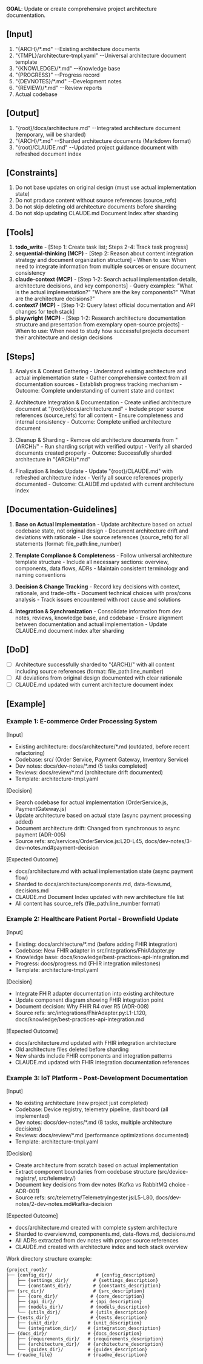 **GOAL**: Update or create comprehensive project architecture documentation.

## [Input]
  1. "{ARCH}/*.md" --Existing architecture documents
  2. "{TMPL}/architecture-tmpl.yaml" --Universal architecture document template
  3. "{KNOWLEDGE}/*.md" --Knowledge base
  4. "{PROGRESS}" --Progress record
  5. "{DEVNOTES}/*.md" --Development notes
  6. "{REVIEW}/*.md" --Review reports
  7. Actual codebase

## [Output]
  1. "{root}/docs/architecture.md" --Integrated architecture document (temporary, will be sharded)
  2. "{ARCH}/*.md" --Sharded architecture documents (Markdown format)
  3. "{root}/CLAUDE.md" --Updated project guidance document with refreshed document index

## [Constraints]
  1. Do not base updates on original design (must use actual implementation state)
  2. Do not produce content without source references (source_refs)
  3. Do not skip deleting old architecture documents before sharding
  4. Do not skip updating CLAUDE.md Document Index after sharding

## [Tools]
  1. **todo_write**
    - [Step 1: Create task list; Steps 2-4: Track task progress]
  2. **sequential-thinking (MCP)**
    - [Step 2: Reason about content integration strategy and document organization structure]
    - When to use: When need to integrate information from multiple sources or ensure document consistency
  3. **claude-context (MCP)**
    - [Step 1-2: Search actual implementation details, architecture decisions, and key components]
    - Query examples: "What is the actual implementation?" "Where are the key components?" "What are the architecture decisions?"
  4. **context7 (MCP)**
    - [Step 1-2: Query latest official documentation and API changes for tech stack]
  5. **playwright (MCP)**
    - [Step 1-2: Research architecture documentation structure and presentation from exemplary open-source projects]
    - When to use: When need to study how successful projects document their architecture and design decisions

## [Steps]
  1. Analysis & Context Gathering
    - Understand existing architecture and actual implementation state
    - Gather comprehensive context from all documentation sources
    - Establish progress tracking mechanism
    - Outcome: Complete understanding of current state and context

  2. Architecture Integration & Documentation
    - Create unified architecture document at "{root}/docs/architecture.md"
    - Include proper source references (source_refs) for all content
    - Ensure completeness and internal consistency
    - Outcome: Complete unified architecture document

  3. Cleanup & Sharding
    - Remove old architecture documents from "{ARCH}/"
    - Run sharding script with verified output
    - Verify all sharded documents created properly
    - Outcome: Successfully sharded architecture in "{ARCH}/*.md"

  4. Finalization & Index Update
    - Update "{root}/CLAUDE.md" with refreshed architecture index
    - Verify all source references properly documented
    - Outcome: CLAUDE.md updated with current architecture index

## [Documentation-Guidelines]
  1. **Base on Actual Implementation**
    - Update architecture based on actual codebase state, not original design
    - Document architecture drift and deviations with rationale
    - Use source references (source_refs) for all statements (format: file_path:line_number)
  
  2. **Template Compliance & Completeness**
    - Follow universal architecture template structure
    - Include all necessary sections: overview, components, data flows, ADRs
    - Maintain consistent terminology and naming conventions
  
  3. **Decision & Change Tracking**
    - Record key decisions with context, rationale, and trade-offs
    - Document technical choices with pros/cons analysis
    - Track issues encountered with root cause and solutions
  
  4. **Integration & Synchronization**
    - Consolidate information from dev notes, reviews, knowledge base, and codebase
    - Ensure alignment between documentation and actual implementation
    - Update CLAUDE.md document index after sharding

## [DoD]
  - [ ] Architecture successfully sharded to "{ARCH}/" with all content including source references (format: file_path:line_number)
  - [ ] All deviations from original design documented with clear rationale
  - [ ] CLAUDE.md updated with current architecture document index

## [Example]

### Example 1: E-commerce Order Processing System
[Input]
- Existing architecture: docs/architecture/*.md (outdated, before recent refactoring)
- Codebase: src/ (Order Service, Payment Gateway, Inventory Service)
- Dev notes: docs/dev-notes/*.md (5 tasks completed)
- Reviews: docs/review/*.md (architecture drift documented)
- Template: architecture-tmpl.yaml

[Decision]
- Search codebase for actual implementation (OrderService.js, PaymentGateway.js)
- Update architecture based on actual state (async payment processing added)
- Document architecture drift: Changed from synchronous to async payment (ADR-005)
- Source refs: src/services/OrderService.js:L20-L45, docs/dev-notes/3-dev-notes.md#payment-decision

[Expected Outcome]
- docs/architecture.md with actual implementation state (async payment flow)
- Sharded to docs/architecture/components.md, data-flows.md, decisions.md
- CLAUDE.md Document Index updated with new architecture file list
- All content has source_refs (file_path:line_number format)

### Example 2: Healthcare Patient Portal - Brownfield Update
[Input]
- Existing: docs/architecture/*.md (before adding FHIR integration)
- Codebase: New FHIR adapter in src/integrations/FhirAdapter.py
- Knowledge base: docs/knowledge/best-practices-api-integration.md
- Progress: docs/progress.md (FHIR integration milestones)
- Template: architecture-tmpl.yaml

[Decision]
- Integrate FHIR adapter documentation into existing architecture
- Update component diagram showing FHIR integration point
- Document decision: Why FHIR R4 over R5 (ADR-008)
- Source refs: src/integrations/FhirAdapter.py:L1-L120, docs/knowledge/best-practices-api-integration.md

[Expected Outcome]
- docs/architecture.md updated with FHIR integration architecture
- Old architecture files deleted before sharding
- New shards include FHIR components and integration patterns
- CLAUDE.md updated with FHIR integration documentation references

### Example 3: IoT Platform - Post-Development Documentation
[Input]
- No existing architecture (new project just completed)
- Codebase: Device registry, telemetry pipeline, dashboard (all implemented)
- Dev notes: docs/dev-notes/*.md (8 tasks, multiple architecture decisions)
- Reviews: docs/review/*.md (performance optimizations documented)
- Template: architecture-tmpl.yaml

[Decision]
- Create architecture from scratch based on actual implementation
- Extract component boundaries from codebase structure (src/device-registry/, src/telemetry/)
- Document key decisions from dev notes (Kafka vs RabbitMQ choice - ADR-001)
- Source refs: src/telemetry/TelemetryIngester.js:L5-L80, docs/dev-notes/2-dev-notes.md#kafka-decision

[Expected Outcome]
- docs/architecture.md created with complete system architecture
- Sharded to overview.md, components.md, data-flows.md, decisions.md
- All ADRs extracted from dev notes with proper source references
- CLAUDE.md created with architecture index and tech stack overview

Work directory structure example:

```
{project_root}/
├── {config_dir}/                # {config_description}
│   ├── {settings_dir}/         # {settings_description}
│   └── {constants_dir}/        # {constants_description}
├── {src_dir}/                  # {src_description}
│   ├── {core_dir}/            # {core_description}
│   ├── {api_dir}/             # {api_description}
│   ├── {models_dir}/          # {models_description}
│   └── {utils_dir}/           # {utils_description}
├── {tests_dir}/               # {tests_description}
│   ├── {unit_dir}/           # {unit_description}
│   └── {integration_dir}/    # {integration_description}
├── {docs_dir}/               # {docs_description}
│   ├── {requirements_dir}/   # {requirements_description}
│   ├── {architecture_dir}/   # {architecture_description}
│   └── {guides_dir}/         # {guides_description}
└── {readme_file}             # {readme_description}
```
